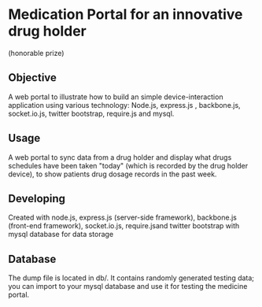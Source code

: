 # Medication Portal for an innovative drug holder
(honorable prize)

## Objective
A web portal to illustrate how to build an simple device-interaction application using various technology: Node.js, express.js , backbone.js, socket.io.js, twitter bootstrap, require.js and mysql.


## Usage
A web portal to sync data from a drug holder and display what drugs schedules have been taken "today" (which is recorded by the drug holder device), to show patients drug dosage records in the past week.

## Developing
Created with node.js, express.js (server-side framework), backbone.js (front-end framework), socket.io.js, require.jsand twitter bootstrap with mysql database for data storage

## Database
The dump file is located in db/. It contains randomly generated testing data; you can import to your mysql database and use it for testing the medicine portal.
